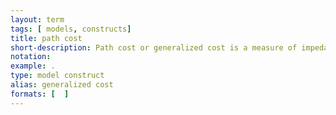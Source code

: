 ```yaml
---
layout: term
tags: [ models, constructs]
title: path cost
short-description: Path cost or generalized cost is a measure of impedance on a network object. It is typically composed of different variables, each with a fixed weight. Terms may include  cost, in-vehicle time, number of transfers, wait time etc.
notation:
example: .
type: model construct
alias: generalized cost
formats: [  ]
---
```

